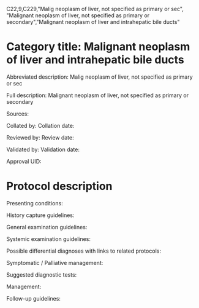 C22,9,C229,"Malig neoplasm of liver, not specified as primary or sec", "Malignant neoplasm of liver, not specified as primary or secondary","Malignant neoplasm of liver and intrahepatic bile ducts"
# Category title: Malignant neoplasm of liver and intrahepatic bile ducts

Abbreviated description: Malig neoplasm of liver, not specified as primary or sec

Full description: Malignant neoplasm of liver, not specified as primary or secondary

Sources:

Collated by:
Collation date:

Reviewed by:
Review date:

Validated by:
Validation date:

Approval UID:

# Protocol description

Presenting conditions:

History capture guidelines:

General examination guidelines:

Systemic examination guidelines:

Possible differential diagnoses with links to related protocols:

Symptomatic / Palliative management:

Suggested diagnostic tests:

Management:

Follow-up guidelines:
